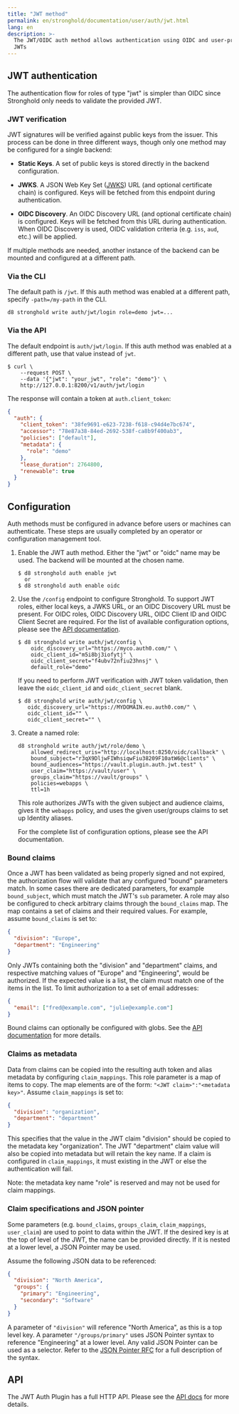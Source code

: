 ```yaml
---
title: "JWT method"
permalink: en/stronghold/documentation/user/auth/jwt.html
lang: en
description: >-
  The JWT/OIDC auth method allows authentication using OIDC and user-provided
  JWTs
---
```


## JWT authentication

The authentication flow for roles of type "jwt" is simpler than OIDC since Stronghold
only needs to validate the provided JWT.

### JWT verification

JWT signatures will be verified against public keys from the issuer. This process can be done in
three different ways, though only one method may be configured for a single backend:

- **Static Keys**. A set of public keys is stored directly in the backend configuration.

- **JWKS**. A JSON Web Key Set ([JWKS](https://tools.ietf.org/html/rfc7517)) URL (and optional
  certificate chain) is configured. Keys will be fetched from this endpoint during authentication.

- **OIDC Discovery**. An OIDC Discovery URL (and optional certificate chain) is configured. Keys
  will be fetched from this URL during authentication. When OIDC Discovery is used, OIDC validation
  criteria (e.g. `iss`, `aud`, etc.) will be applied.

If multiple methods are needed, another instance of the backend can be mounted and configured
at a different path.

### Via the CLI

The default path is `/jwt`. If this auth method was enabled at a
different path, specify `-path=/my-path` in the CLI.

```shell-session
d8 stronghold write auth/jwt/login role=demo jwt=...
```

### Via the API

The default endpoint is `auth/jwt/login`. If this auth method was enabled
at a different path, use that value instead of `jwt`.

```shell-session
$ curl \
    --request POST \
    --data '{"jwt": "your_jwt", "role": "demo"}' \
    http://127.0.0.1:8200/v1/auth/jwt/login
```

The response will contain a token at `auth.client_token`:

```json
{
  "auth": {
    "client_token": "38fe9691-e623-7238-f618-c94d4e7bc674",
    "accessor": "78e87a38-84ed-2692-538f-ca8b9f400ab3",
    "policies": ["default"],
    "metadata": {
      "role": "demo"
    },
    "lease_duration": 2764800,
    "renewable": true
  }
}
```

## Configuration

Auth methods must be configured in advance before users or machines can
authenticate. These steps are usually completed by an operator or configuration
management tool.

1. Enable the JWT auth method. Either the "jwt" or "oidc" name may be used. The
   backend will be mounted at the chosen name.

   ```text
   $ d8 stronghold auth enable jwt
     or
   $ d8 stronghold auth enable oidc
   ```

1. Use the `/config` endpoint to configure Stronghold. To support JWT roles, either local keys, a JWKS URL, or an OIDC
   Discovery URL must be present. For OIDC roles, OIDC Discovery URL, OIDC Client ID and OIDC Client Secret are required. For the
   list of available configuration options, please see the [API documentation](/api-docs/auth/jwt).

   ```text
   $ d8 stronghold write auth/jwt/config \
       oidc_discovery_url="https://myco.auth0.com/" \
       oidc_client_id="m5i8bj3iofytj" \
       oidc_client_secret="f4ubv72nfiu23hnsj" \
       default_role="demo"
   ```

   If you need to perform JWT verification with JWT token validation, then leave the `oidc_client_id` and `oidc_client_secret` blank.

   ```text
   $ d8 stronghold write auth/jwt/config \
      oidc_discovery_url="https://MYDOMAIN.eu.auth0.com/" \
      oidc_client_id="" \
      oidc_client_secret="" \
   ```

1. Create a named role:

   ```text
   d8 stronghold write auth/jwt/role/demo \
       allowed_redirect_uris="http://localhost:8250/oidc/callback" \
       bound_subject="r3qX9DljwFIWhsiqwFiu38209F10atW6@clients" \
       bound_audiences="https://vault.plugin.auth.jwt.test" \
       user_claim="https://vault/user" \
       groups_claim="https://vault/groups" \
       policies=webapps \
       ttl=1h
   ```

   This role authorizes JWTs with the given subject and audience claims, gives
   it the `webapps` policy, and uses the given user/groups claims to set up
   Identity aliases.

   For the complete list of configuration options, please see the API
   documentation.

### Bound claims

Once a JWT has been validated as being properly signed and not expired, the
authorization flow will validate that any configured "bound" parameters match.
In some cases there are dedicated parameters, for example `bound_subject`,
which must match the JWT's `sub` parameter. A role may also be configured to
check arbitrary claims through the `bound_claims` map. The map contains a set
of claims and their required values. For example, assume `bound_claims` is set
to:

```json
{
  "division": "Europe",
  "department": "Engineering"
}
```

Only JWTs containing both the "division" and "department" claims, and
respective matching values of "Europe" and "Engineering", would be authorized.
If the expected value is a list, the claim must match one of the items in the list.
To limit authorization to a set of email addresses:

```json
{
  "email": ["fred@example.com", "julie@example.com"]
}
```

Bound claims can optionally be configured with globs. See the [API documentation](/api-docs/auth/jwt#bound_claims_type) for more details.

### Claims as metadata

Data from claims can be copied into the resulting auth token and alias metadata by configuring `claim_mappings`. This role
parameter is a map of items to copy. The map elements are of the form: `"<JWT claim>":"<metadata key>"`. Assume
`claim_mappings` is set to:

```json
{
  "division": "organization",
  "department": "department"
}
```

This specifies that the value in the JWT claim "division" should be copied to the metadata key "organization". The JWT
"department" claim value will also be copied into metadata but will retain the key name. If a claim is configured in `claim_mappings`,
it must existing in the JWT or else the authentication will fail.

Note: the metadata key name "role" is reserved and may not be used for claim mappings.

### Claim specifications and JSON pointer

Some parameters (e.g. `bound_claims`, `groups_claim`, `claim_mappings`, `user_claim`) are
used to point to data within the JWT. If the desired key is at the top of level of the JWT,
the name can be provided directly. If it is nested at a lower level, a JSON Pointer may be
used.

Assume the following JSON data to be referenced:

```json
{
  "division": "North America",
  "groups": {
    "primary": "Engineering",
    "secondary": "Software"
  }
}
```

A parameter of `"division"` will reference "North America", as this is a top level key. A parameter
`"/groups/primary"` uses JSON Pointer syntax to reference "Engineering" at a lower level. Any valid
JSON Pointer can be used as a selector. Refer to the
[JSON Pointer RFC](https://tools.ietf.org/html/rfc6901) for a full description of the syntax.

## API

The JWT Auth Plugin has a full HTTP API. Please see the
[API docs](/api-docs/auth/jwt) for more details.
